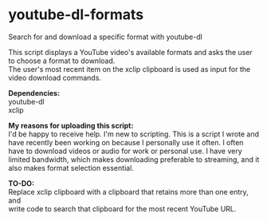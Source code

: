 # youtube-dl-formats
Search for and download a specific format with youtube-dl

This script displays a YouTube video's available formats and asks the user to choose a format to download.</br>
The user's most recent item on the xclip clipboard is used as input for the video download commands.

<b>Dependencies:</b></br>
youtube-dl</br>
xclip

<b>My reasons for uploading this script:</b></br>
I'd be happy to receive help. I'm new to scripting. This is a script I wrote and have recently been working on because I personally use it often. I often have to download videos or audio for work or personal use. I have very limited bandwidth, which makes downloading preferable to streaming, and it also makes format selection essential.

<b>TO-DO:</b></br>
Replace xclip clipboard with a clipboard that retains more than one entry, and</br>
write code to search that clipboard for the most recent YouTube URL.
